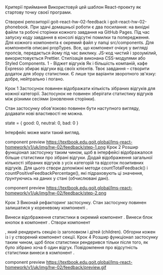 Критерії приймання Використовуй цей шаблон React-проекту як стартову точку своєї
програми.

Створені репозиторії goit-react-hw-02-feedback і goit-react-hw-02-phonebook. При
здачі домашньої роботи є два посилання: на вихідні файли та робочі сторінки
кожного завдання на GitHub Pages. Під час запуску коду завдання в консолі
відсутні помилки та попередження. Для кожного компонента є окремий файл у папці
src/components. Для компонентів описані propTypes. Все, що компонент очікує у
вигляді пропсів, передається йому під час виклику. JS-код чистий і зрозумілий,
використовується Prettier. Стилізація виконана CSS-модулями або Styled
Components. 1 - Віджет відгуків Як і більшість компаній, кафе Expresso збирає
відгуки від своїх клієнтів. Твоє завдання – створити додаток для збору
статистики. Є лише три варіанти зворотного зв'язку: добре, нейтрально і погано.

Крок 1 Застосунок повинен відображати кількість зібраних відгуків для кожної
категорії. Застосунок не повинен зберігати статистику відгуків між різними
сесіями (оновлення сторінки).

Стан застосунку обов'язково повинен бути наступного вигляду, додавати нові
властивості не можна.

state = { good: 0, neutral: 0, bad: 0 }

Інтерфейс може мати такий вигляд.

component preview
https://textbook.edu.goit.global/lms-react-homework/v1/uk/img/hw-02/feedback/step-1.png
Крок 2 Розшир функціонал застосунку таким чином, щоб в інтерфейсі відображалося
більше статистики про зібрані відгуки. Додай відображення загальної кількості
зібраних відгуків з усіх категорій та відсоток позитивних відгуків. Для цього
створи допоміжні методи countTotalFeedback() і
countPositiveFeedbackPercentage(), які підраховують ці значення, ґрунтуючись на
даних у стані (обчислювані дані).

component preview
https://textbook.edu.goit.global/lms-react-homework/v1/uk/img/hw-02/feedback/step-2.png

Крок 3 Виконай рефакторинг застосунку. Стан застосунку повинен залишатися у
кореневому компоненті <App>.

Винеси відображення статистики в окремий компонент
<Statistics good={} neutral={} bad={} total={} positivePercentage={}>. Винеси
блок кнопок в компонент <FeedbackOptions options={} onLeaveFeedback={}>. Створи
компонент <Section title="">, який рендерить секцію із заголовком і дітей
(children). Обгорни кожен із <Statistics> і <FeedbackOptions> у створений
компонент секції. Крок 4 Розшир функціонал застосунку таким чином, щоб блок
статистики рендерився тільки після того, як було зібрано хоча б один відгук.
Повідомлення про відсутність статистики винеси в компонент
<Notification message="There is no feedback">.

component preview
https://textbook.edu.goit.global/lms-react-homework/v1/uk/img/hw-02/feedback/preview.gif
